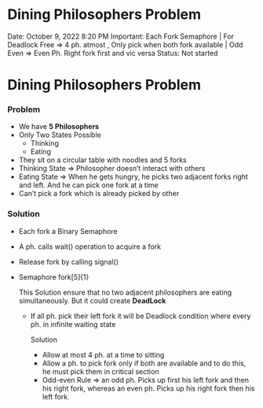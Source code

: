 # Dining Philosophers Problem

Date: October 9, 2022 8:20 PM
Important: Each Fork Semaphore | For Deadlock Free ⇒ 4 ph. atmost , Only pick when both fork available | Odd Even ⇒ Even Ph. Right fork first and vic versa
Status: Not started

# Dining Philosophers Problem

### Problem

- We have **5 Philosophers**
- Only Two States Possible
    - Thinking
    - Eating
- They sit on a circular table with noodles and 5 forks
- Thinking State ⇒ Philosopher doesn’t interact with others
- Eating State ⇒ When he gets hungry, he picks two adjacent forks right and left. And he can pick one fork at a time
- Can’t pick a fork which is already picked by other

### Solution

- Each fork a Binary Semaphore
- A ph. calls wait() operation to acquire a fork
- Release fork by calling signal()
- Semaphore fork[5]{1}
    
    This Solution ensure that no two adjacent philosophers are eating simultaneously. But it could create **DeadLock**
    
    - If all ph. pick their left fork it will be Deadlock condition where every ph. in infinite waiting state
        
        Solution
        
        - Allow at most 4 ph. at a time to sitting
        - Allow a ph. to pick fork only if both are available and to do this, he must pick them in critical section
        - Odd-even Rule  ⇒ an odd ph. Picks up first his left fork and then his right fork, whereas an even ph. Picks up his right fork then his left fork.